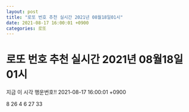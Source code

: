 ```yaml
---
layout: post
title: "로또 번호 추천 실시간 2021년 08월18일01시"
date: 2021-08-17 16:00:01 +0900
categories: 로또
---
```


# 로또 번호 추천 실시간 2021년 08월18일01시

지금 이 시각 행운번호!! 2021-08-17 16:00:01 +0900

 8  26  4  6  27  33 

